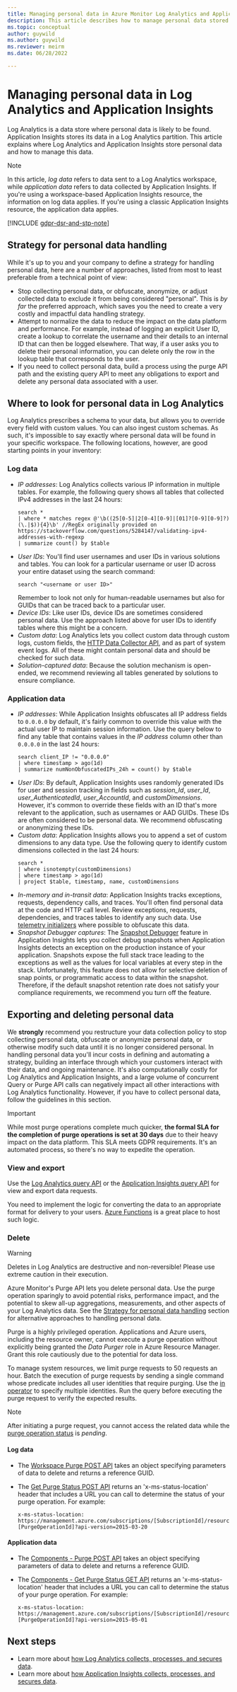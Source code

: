 ```yaml
---
title: Managing personal data in Azure Monitor Log Analytics and Application Insights
description: This article describes how to manage personal data stored in Azure Monitor Log Analytics and the methods to identify and remove it.
ms.topic: conceptual
author: guywild
ms.author: guywild
ms.reviewer: meirm
ms.date: 06/28/2022

---
```


# Managing personal data in Log Analytics and Application Insights

Log Analytics is a data store where personal data is likely to be found. Application Insights stores its data in a Log Analytics partition. This article explains where Log Analytics and Application Insights store personal data and how to manage this data.

> [!NOTE]
> In this article, _log data_ refers to data sent to a Log Analytics workspace, while _application data_ refers to data collected by Application Insights. If you're using a workspace-based Application Insights resource, the information on log data applies. If you're using a classic Application Insights resource, the application data applies.

[!INCLUDE [gdpr-dsr-and-stp-note](../../../includes/gdpr-dsr-and-stp-note.md)]


## Strategy for personal data handling

While it's up to you and your company to define a strategy for handling personal data, here are a number of approaches, listed from most to least preferable from a technical point of view:

* Stop collecting personal data, or obfuscate, anonymize, or adjust collected data to exclude it from being considered "personal". This is _by far_ the preferred approach, which saves you the need to create a very costly and impactful data handling strategy.
* Attempt to normalize the data to reduce the impact on the data platform and performance. For example, instead of logging an explicit User ID, create a lookup to correlate the username and their details to an internal ID that can then be logged elsewhere. That way, if a user asks you to delete their personal information, you can delete only the row in the lookup table that corresponds to the user. 
* If you need to collect personal data, build a process using the purge API path and the existing query API to meet any obligations to export and delete any personal data associated with a user.

## Where to look for personal data in Log Analytics

Log Analytics prescribes a schema to your data, but allows you to override every field with custom values. You can also ingest custom schemas. As such, it's impossible to say exactly where personal data will be found in your specific workspace. The following locations, however, are good starting points in your inventory:

### Log data

* *IP addresses*: Log Analytics collects various IP information in multiple tables. For example, the following query shows all tables that collected IPv4 addresses in the last 24 hours:
    ```
    search * 
    | where * matches regex @'\b((25[0-5]|2[0-4][0-9]|[01]?[0-9][0-9]?)(\.|$)){4}\b' //RegEx originally provided on https://stackoverflow.com/questions/5284147/validating-ipv4-addresses-with-regexp
    | summarize count() by $table
    ```
* *User IDs*: You'll find user usernames and user IDs in various solutions and tables. You can look for a particular username or user ID across your entire dataset using the search command:
    ```
    search "<username or user ID>"
    ```
  Remember to look not only for human-readable usernames but also for GUIDs that can be traced back to a particular user.
* *Device IDs*: Like user IDs, device IDs are sometimes considered personal data. Use the approach listed above for user IDs to identify tables where this might be a concern. 
* *Custom data*: Log Analytics lets you collect custom data through custom logs, custom fields, the [HTTP Data Collector API](../logs/data-collector-api.md), and as part of system event logs. All of these might contain personal data and should be checked for such data.
* *Solution-captured data*: Because the solution mechanism is open-ended, we recommend reviewing all tables generated by solutions to ensure compliance.

### Application data

* *IP addresses*: While Application Insights obfuscates all IP address fields to `0.0.0.0` by default, it's fairly common to override this value with the actual user IP to maintain session information. Use the query below to find any table that contains values in the *IP address* column other than `0.0.0.0` in the last 24 hours:
    ```
    search client_IP != "0.0.0.0"
    | where timestamp > ago(1d)
    | summarize numNonObfuscatedIPs_24h = count() by $table
    ```
* *User IDs*: By default, Application Insights uses randomly generated IDs for user and session tracking in fields such as *session_Id*, *user_Id*, *user_AuthenticatedId*, *user_AccountId*, and *customDimensions*. However, it's common to override these fields with an ID that's more relevant to the application, such as usernames or AAD GUIDs. These IDs are often considered to be personal data. We recommend obfuscating or anonymizing these IDs. 
* *Custom data*: Application Insights allows you to append a set of custom dimensions to any data type. Use the following query to identify custom dimensions collected in the last 24 hours:
    ```
    search * 
    | where isnotempty(customDimensions)
    | where timestamp > ago(1d)
    | project $table, timestamp, name, customDimensions 
    ```
* *In-memory and in-transit data*: Application Insights tracks exceptions, requests, dependency calls, and traces. You'll often find personal data at the code and HTTP call level. Review exceptions, requests, dependencies, and traces tables to identify any such data. Use [telemetry initializers](../app/api-filtering-sampling.md) where possible to obfuscate this data.
* *Snapshot Debugger captures*: The [Snapshot Debugger](../app/snapshot-debugger.md) feature in Application Insights lets you collect debug snapshots when Application Insights detects an exception on the production instance of your application. Snapshots expose the full stack trace leading to the exceptions as well as the values for local variables at every step in the stack. Unfortunately, this feature does not allow for selective deletion of snap points, or programmatic access to data within the snapshot. Therefore, if the default snapshot retention rate does not satisfy your compliance requirements, we recommend you turn off the feature.

## Exporting and deleting personal data

We __strongly__ recommend you restructure your data collection policy to stop collecting personal data, obfuscate or anonymize personal data, or otherwise modify such data until it is no longer considered personal. In handling personal data you'll incur costs in defining and automating a strategy, building an interface through which your customers interact with their data, and ongoing maintenance. It's also computationally costly for Log Analytics and Application Insights, and a large volume of concurrent Query or Purge API calls can negatively impact all other interactions with Log Analytics functionality. However, if you have to collect personal data, follow the guidelines in this section.

> [!IMPORTANT]
>  While most purge operations complete much quicker, **the formal SLA for the completion of purge operations is set at 30 days** due to their heavy impact on the data platform. This SLA meets GDPR requirements. It's an automated process, so there's no way to expedite the operation. 
### View and export

Use the [Log Analytics query API](https://dev.loganalytics.io/) or the [Application Insights query API](https://dev.applicationinsights.io/quickstart) for view and export data requests. 

You need to implement the logic for converting the data to an appropriate format for delivery to your users. [Azure Functions](https://azure.microsoft.com/services/functions/) is a great place to host such logic.

### Delete

> [!WARNING]
> Deletes in Log Analytics are destructive and non-reversible! Please use extreme caution in their execution.

Azure Monitor's Purge API lets you delete personal data. Use the purge operation sparingly to avoid potential risks, performance impact, and the potential to skew all-up aggregations, measurements, and other aspects of your Log Analytics data. See the [Strategy for personal data handling](#strategy-for-personal-data-handling) section for alternative approaches to handling personal data.

Purge is a highly privileged operation. Applications and Azure users, including the resource owner, cannot execute a purge operation without explicitly being granted the _Data Purger_ role in Azure Resource Manager. Grant this role cautiously due to the potential for data loss. 

To manage system resources, we limit purge requests to 50 requests an hour. Batch the execution of purge requests by sending a single command whose predicate includes all user identities that require purging. Use the [in operator](/azure/kusto/query/inoperator) to specify multiple identities. Run the query before executing the purge request to verify the expected results. 

> [!NOTE]
> After initiating a purge request, you cannot access the related data while the [purge operation status](/rest/api/loganalytics/workspacepurge/getpurgestatus) is *pending*. 

#### Log data

* The [Workspace Purge POST API](/rest/api/loganalytics/workspacepurge/purge) takes an object specifying parameters of data to delete and returns a reference GUID. 
* The [Get Purge Status POST API](/rest/api/loganalytics/workspace-purge/get-purge-status) returns an 'x-ms-status-location' header that includes a URL you can call to determine the status of your purge operation. For example:

    ```
    x-ms-status-location: https://management.azure.com/subscriptions/[SubscriptionId]/resourceGroups/[ResourceGroupName]/providers/Microsoft.OperationalInsights/workspaces/[WorkspaceName]/operations/purge-[PurgeOperationId]?api-version=2015-03-20
    ```

#### Application data

* The [Components - Purge POST API](/rest/api/application-insights/components/purge) takes an object specifying parameters of data to delete and returns a reference GUID.
* The [Components - Get Purge Status GET API](/rest/api/application-insights/components/get-purge-status) returns an 'x-ms-status-location' header that includes a URL you can call to determine the status of your purge operation. For example:

   ```
   x-ms-status-location: https://management.azure.com/subscriptions/[SubscriptionId]/resourceGroups/[ResourceGroupName]/providers/microsoft.insights/components/[ComponentName]/operations/purge-[PurgeOperationId]?api-version=2015-05-01
   ```

## Next steps
- Learn more about [how Log Analytics collects, processes, and secures data](../logs/data-security.md).
- Learn more about [how Application Insights collects, processes, and secures data](../app/data-retention-privacy.md).